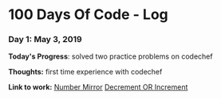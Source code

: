 # 100 Days Of Code - Log

### Day 1: May 3, 2019

**Today's Progress**: solved two practice problems on codechef

**Thoughts:** first time experience with codechef

**Link to work:** [Number Mirror](https://www.codechef.com/problems/START01)
                  [Decrement OR Increment](https://www.codechef.com/problems/DECINC)
